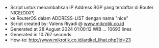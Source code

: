 - Script untuk menambahkan IP Address BGP yang terdaftar di Router NICE(OIXP)
- ke RouterOS dalam ADDRESS-LIST dengan nama "nice"
- Script created by: Valens Riyadi @ www.mikrotik.co.id
- Generated at 28 August 2024 01:00:12 WIB ... 10693 lines
- Generated in 10.767 seconds
- How-to: http://www.mikrotik.co.id/artikel_lihat.php?id=23
